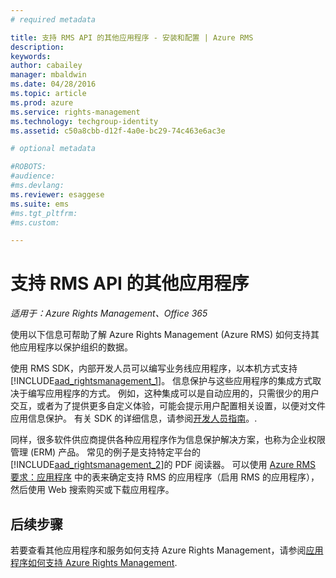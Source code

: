 ```yaml
---
# required metadata

title: 支持 RMS API 的其他应用程序 - 安装和配置 | Azure RMS
description:
keywords:
author: cabailey
manager: mbaldwin
ms.date: 04/28/2016
ms.topic: article
ms.prod: azure
ms.service: rights-management
ms.technology: techgroup-identity
ms.assetid: c50a8cbb-d12f-4a0e-bc29-74c463e6ac3e

# optional metadata

#ROBOTS:
#audience:
#ms.devlang:
ms.reviewer: esaggese
ms.suite: ems
#ms.tgt_pltfrm:
#ms.custom:

---
```


# 支持 RMS API 的其他应用程序

*适用于：Azure Rights Management、Office 365*

使用以下信息可帮助了解 Azure Rights Management (Azure RMS) 如何支持其他应用程序以保护组织的数据。

使用 RMS SDK，内部开发人员可以编写业务线应用程序，以本机方式支持 [!INCLUDE[aad_rightsmanagement_1](../includes/aad_rightsmanagement_1_md.md)]。 信息保护与这些应用程序的集成方式取决于编写应用程序的方式。 例如，这种集成可以是自动应用的，只需很少的用户交互，或者为了提供更多自定义体验，可能会提示用户配置相关设置，以便对文件应用信息保护。 有关 SDK 的详细信息，请参阅[开发人员指南](../develop/developers-guide.md)。.

同样，很多软件供应商提供各种应用程序作为信息保护解决方案，也称为企业权限管理 (ERM) 产品。 常见的例子是支持特定平台的[!INCLUDE[aad_rightsmanagement_2](../includes/aad_rightsmanagement_2_md.md)]的 PDF 阅读器。 可以使用 [Azure RMS 要求：应用程序](../get-started/requirements-applications.md) 中的表来确定支持 RMS 的应用程序（启用 RMS 的应用程序），然后使用 Web 搜索购买或下载应用程序。

## 后续步骤

若要查看其他应用程序和服务如何支持 Azure Rights Management，请参阅[应用程序如何支持 Azure Rights Management](applications-support.md).

<!--HONumber=Apr16_HO4-->


